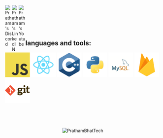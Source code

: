 <a href="https://discord.com/users/857211350043852830">
  <img align="left" alt="Pratham's Discord" width="22px" src="https://raw.githubusercontent.com/peterthehan/peterthehan/master/assets/discord.svg" />
</a>
<a href="https://www.linkedin.com/in/pratham-bhat-176b34202/">
  <img align="left" alt="Pratham's LinkedIN" width="22px" src="https://raw.githubusercontent.com/peterthehan/peterthehan/master/assets/linkedin.svg" />
</a>
<a href="https://www.youtube.com/@pbtronics6682">
  <img align="left" alt="Pratham's Youtube" width="22px" src="https://raw.githubusercontent.com/peterthehan/peterthehan/master/assets/youtube.svg" />
</a>

<br><br><br><br>

## languages and tools:
<link rel="stylesheet" href="https://cdn.jsdelivr.net/gh/devicons/devicon@latest/devicon.min.css">

<code><img height="80" src="https://raw.githubusercontent.com/github/explore/80688e429a7d4ef2fca1e82350fe8e3517d3494d/topics/javascript/javascript.png"></code>
<code><img height="80" src="https://raw.githubusercontent.com/github/explore/80688e429a7d4ef2fca1e82350fe8e3517d3494d/topics/react/react.png"></code>
<code><img height="80" src="https://raw.githubusercontent.com/github/explore/80688e429a7d4ef2fca1e82350fe8e3517d3494d/topics/cpp/cpp.png"></code>
<code><img height="80" src="https://raw.githubusercontent.com/github/explore/80688e429a7d4ef2fca1e82350fe8e3517d3494d/topics/python/python.png"></code>
<code><img height="80" src="https://raw.githubusercontent.com/github/explore/80688e429a7d4ef2fca1e82350fe8e3517d3494d/topics/mysql/mysql.png"></code>
<code><img height="80" src="https://raw.githubusercontent.com/github/explore/80688e429a7d4ef2fca1e82350fe8e3517d3494d/topics/firebase/firebase.png"></code>
<code><img height="80" src="https://raw.githubusercontent.com/github/explore/80688e429a7d4ef2fca1e82350fe8e3517d3494d/topics/git/git.png"></code>

<br><br><br>

<p align="center"> <img src="https://github-readme-stats.vercel.app/api?username=PrathamBhatTech&show_icons=true&theme=gotham" alt="PrathamBhatTech" />
